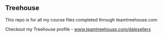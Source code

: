 ## Treehouse

This repo is for all my course files completed through teamtreehouse.com

Checkout my Treehouse profile - www.teamtreehouse.com/dalesellers